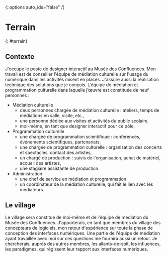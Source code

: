 {::options auto_ids="false" /}

Terrain
=
{: #terrain}

## Contexte
J'occupe le poste de designer interactif au Musée des Confluences. Mon travail est de conseiller l'équipe de médiation culturelle sur l'usage du numérique dans les activités misent en places. J'assure aussi la réalisation technique des solutions que je conçois. L'équipe de médiation et programmation culturelle dans laquelle j’œuvre est constituée de neuf personnes :

+ Médiation culturelle
    + deux personnes chargée de médiation culturelle : ateliers, temps de médiations en salle, visite, etc.,
    + une personne dédiée aux visites et activités du public scolaire,
    + moi-même, en tant que designer interactif pour ce pôle,
+ Programmation culturelle
    + une chargée de programmation scientifique : conférences, événements scientifiques, partenariats,
    + une chargée de programmation culturelle : organisation des concerts et spectacles, contact des artistes,
    + un chargé de production : suivis de l'organisation, achat de matériel, accueil des artistes,
    + une stagiaire assistante de production
+ Administration
    + une chef de service en médiation et programmation
    + un coordinateur de la médiation culturelle, qui fait le lien avec les médiateurs

## Le village
Le village sera constitué de moi-même et de l'équipe de médiation du Musée des Confluences. J'apporterais, en tant que membres du village des concepteurs de logiciels, mon retour d'expérience sur toute la phase de conception des interfaces numériques. Une partie de l'équipe de médiation ayant travaillée avec moi sur ces questions me fournira aussi un retour. Je chercherais, auprès des autres membres, les allants-de-soit, les influences, les paradigmes, qui régissent leur rapport aux interfaces numériques.
